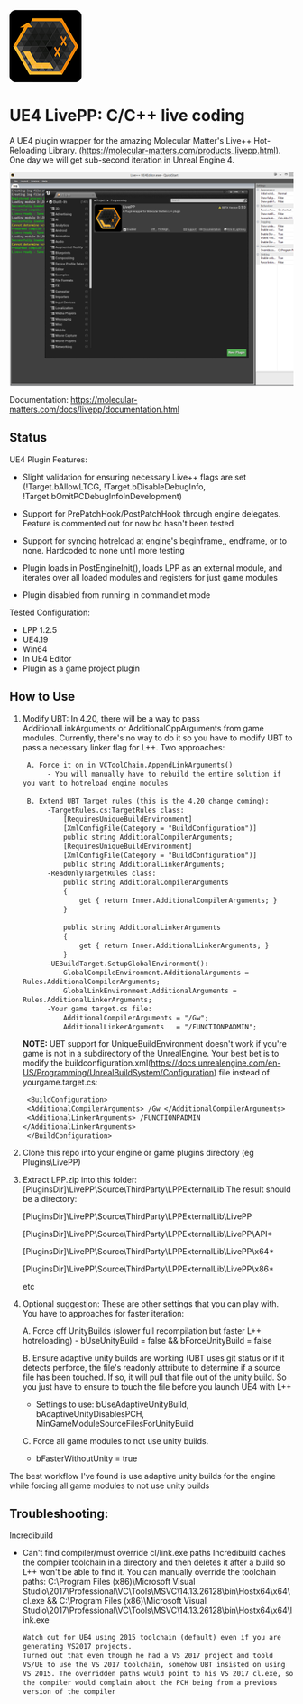 ![](Resources/Icon128.png) 
# UE4 LivePP: C/C++ live coding
A UE4 plugin wrapper for the amazing Molecular Matter's Live++ Hot-Reloading Library. (https://molecular-matters.com/products_livepp.html).
One day we will get sub-second iteration in Unreal Engine 4.

![](doc/Screenshot.png) 

Documentation:
https://molecular-matters.com/docs/livepp/documentation.html

Status
----------
UE4 Plugin Features:

  - Slight validation for ensuring necessary Live++ flags are set (!Target.bAllowLTCG, !Target.bDisableDebugInfo, !Target.bOmitPCDebugInfoInDevelopment)
  
  - Support for PrePatchHook/PostPatchHook through engine delegates. Feature is commented out for now bc hasn't been tested
  
  - Support for syncing hotreload at engine's beginframe,, endframe, or to none. Hardcoded to none until more testing
  
  - Plugin loads in PostEngineInit(), loads LPP as an external module, and iterates over all loaded modules and registers for just game modules
  
  - Plugin disabled from running in commandlet mode
  

Tested Configuration:
  - LPP 1.2.5
  - UE4.19
  - Win64
  - In UE4 Editor
  - Plugin as a game project plugin

How to Use
----------
1. Modify UBT:
	In 4.20, there will be a way to pass AdditionalLinkArguments or AdditionalCppArguments from game modules. 
	Currently, there's no way to do it so you have to modify UBT to pass a necessary linker flag for L++. Two approaches:

		A. Force it on in VCToolChain.AppendLinkArguments()
			 - You will manually have to rebuild the entire solution if you want to hotreload engine modules

		B. Extend UBT Target rules (this is the 4.20 change coming):
			 -TargetRules.cs:TargetRules class:
				 [RequiresUniqueBuildEnvironment]
				 [XmlConfigFile(Category = "BuildConfiguration")]
				 public string AdditionalCompilerArguments;
				 [RequiresUniqueBuildEnvironment]
				 [XmlConfigFile(Category = "BuildConfiguration")]
				 public string AdditionalLinkerArguments;
			 -ReadOnlyTargetRules class:
				 public string AdditionalCompilerArguments
				 {
					 get { return Inner.AdditionalCompilerArguments; }
				 }
         
				 public string AdditionalLinkerArguments
				 {
					 get { return Inner.AdditionalLinkerArguments; }
				 }
			 -UEBuildTarget.SetupGlobalEnvironment():
				 GlobalCompileEnvironment.AdditionalArguments = Rules.AdditionalCompilerArguments;
				 GlobalLinkEnvironment.AdditionalArguments = Rules.AdditionalLinkerArguments;
			 -Your game target.cs file:
				 AdditionalCompilerArguments = "/Gw";
				 AdditionalLinkerArguments   = "/FUNCTIONPADMIN";
	 **NOTE:** UBT support for UniqueBuildEnvironment doesn't work  if you're game is not in a subdirectory of the UnrealEngine. Your best bet is to modify the buildconfiguration.xml(https://docs.unrealengine.com/en-US/Programming/UnrealBuildSystem/Configuration) file instead of yourgame.target.cs:
	 
		<BuildConfiguration>
		<AdditionalCompilerArguments> /Gw </AdditionalCompilerArguments>
		<AdditionalLinkerArguments> /FUNCTIONPADMIN </AdditionalLinkerArguments>
		</BuildConfiguration>

2. Clone this repo into your engine or game plugins directory (eg Plugins\LivePP)

3. Extract LPP.zip into this folder: [PluginsDir]\LivePP\Source\ThirdParty\LPPExternalLib
	The result should be a directory:
  
	[PluginsDir]\LivePP\Source\ThirdParty\LPPExternalLib\LivePP
  
	[PluginsDir]\LivePP\Source\ThirdParty\LPPExternalLib\LivePP\API\*
  
	[PluginsDir]\LivePP\Source\ThirdParty\LPPExternalLib\LivePP\x64\*
  
	[PluginsDir]\LivePP\Source\ThirdParty\LPPExternalLib\LivePP\x86\*
  
	etc


4. Optional suggestion:
	  These are other settings that you can play with. You have to approaches for faster iteration: 
  
	  A. Force off UnityBuilds (slower full recompilation but faster L++ hotreloading)
		 - bUseUnityBuild = false && bForceUnityBuild = false
     
	  B. Ensure adaptive unity builds are working (UBT uses git status or if it detects perforce, the file's readonly attribute
	   to determine if a source file has been touched. If so, it will pull that file out of the unity build. So you just have to
	   ensure to touch the file before you launch UE4 with L++
     
      - Settings to use: bUseAdaptiveUnityBuild, bAdaptiveUnityDisablesPCH, MinGameModuleSourceFilesForUnityBuild
     
	  C. Force all game modules to not use unity builds.
  
      - bFasterWithoutUnity = true
     
  The best workflow I've found is use adaptive unity builds for the engine while forcing all game modules to not use unity builds


  Troubleshooting:
  ----------
  Incredibuild 
  * Can't find compiler/must override cl/link.exe paths
		Incredibuild caches the compiler toolchain in a directory and then deletes it after a build so L++ won't be able to find it. 
		You can manually override the toolchain paths: C:\Program Files (x86)\Microsoft Visual Studio\2017\Professional\VC\Tools\MSVC\14.13.26128\bin\Hostx64\x64\cl.exe && C:\Program Files (x86)\Microsoft Visual Studio\2017\Professional\VC\Tools\MSVC\14.13.26128\bin\Hostx64\x64\link.exe
		
		Watch out for UE4 using 2015 toolchain (default) even if you are generating VS2017 projects.
		Turned out that even though he had a VS 2017 project and toold VS/UE to use the VS 2017 toolchain, somehow UBT insisted on using VS 2015. The overridden paths would point to his VS 2017 cl.exe, so the compiler would complain about the PCH being from a previous version of the compiler
